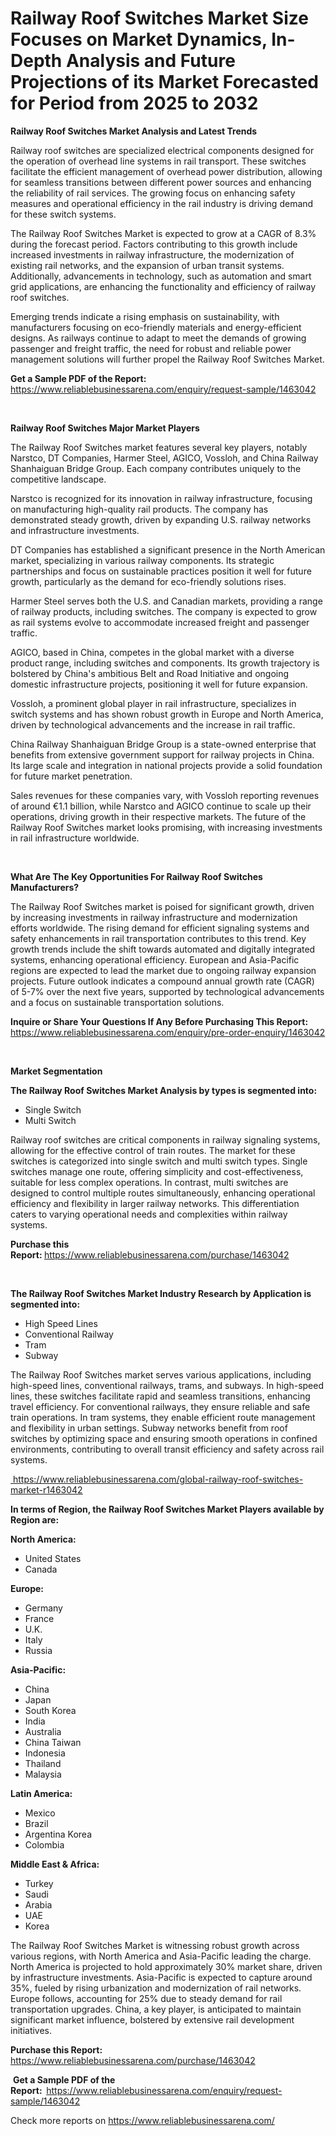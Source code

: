 <p><h1>Railway Roof Switches Market Size Focuses on Market Dynamics, In-Depth Analysis and Future Projections of its Market Forecasted for Period from 2025 to 2032</h1></p><p><strong>Railway Roof Switches Market Analysis and Latest Trends</strong></p>
<p><p>Railway roof switches are specialized electrical components designed for the operation of overhead line systems in rail transport. These switches facilitate the efficient management of overhead power distribution, allowing for seamless transitions between different power sources and enhancing the reliability of rail services. The growing focus on enhancing safety measures and operational efficiency in the rail industry is driving demand for these switch systems.</p><p>The Railway Roof Switches Market is expected to grow at a CAGR of 8.3% during the forecast period. Factors contributing to this growth include increased investments in railway infrastructure, the modernization of existing rail networks, and the expansion of urban transit systems. Additionally, advancements in technology, such as automation and smart grid applications, are enhancing the functionality and efficiency of railway roof switches.</p><p>Emerging trends indicate a rising emphasis on sustainability, with manufacturers focusing on eco-friendly materials and energy-efficient designs. As railways continue to adapt to meet the demands of growing passenger and freight traffic, the need for robust and reliable power management solutions will further propel the Railway Roof Switches Market.</p></p>
<p><strong>Get a Sample PDF of the Report:&nbsp;</strong> <a href="https://www.reliablebusinessarena.com/enquiry/request-sample/1463042?utm_campaign=2527&utm_medium=2&utm_source=Github&utm_content=ia&utm_term=06042025&utm_id=railway-roof-switches">https://www.reliablebusinessarena.com/enquiry/request-sample/1463042</a></p>
<p>&nbsp;</p>
<p><strong>Railway Roof Switches Major Market Players</strong></p>
<p><p>The Railway Roof Switches market features several key players, notably Narstco, DT Companies, Harmer Steel, AGICO, Vossloh, and China Railway Shanhaiguan Bridge Group. Each company contributes uniquely to the competitive landscape.</p><p>Narstco is recognized for its innovation in railway infrastructure, focusing on manufacturing high-quality rail products. The company has demonstrated steady growth, driven by expanding U.S. railway networks and infrastructure investments. </p><p>DT Companies has established a significant presence in the North American market, specializing in various railway components. Its strategic partnerships and focus on sustainable practices position it well for future growth, particularly as the demand for eco-friendly solutions rises.</p><p>Harmer Steel serves both the U.S. and Canadian markets, providing a range of railway products, including switches. The company is expected to grow as rail systems evolve to accommodate increased freight and passenger traffic.</p><p>AGICO, based in China, competes in the global market with a diverse product range, including switches and components. Its growth trajectory is bolstered by China's ambitious Belt and Road Initiative and ongoing domestic infrastructure projects, positioning it well for future expansion. </p><p>Vossloh, a prominent global player in rail infrastructure, specializes in switch systems and has shown robust growth in Europe and North America, driven by technological advancements and the increase in rail traffic.</p><p>China Railway Shanhaiguan Bridge Group is a state-owned enterprise that benefits from extensive government support for railway projects in China. Its large scale and integration in national projects provide a solid foundation for future market penetration.</p><p>Sales revenues for these companies vary, with Vossloh reporting revenues of around €1.1 billion, while Narstco and AGICO continue to scale up their operations, driving growth in their respective markets. The future of the Railway Roof Switches market looks promising, with increasing investments in rail infrastructure worldwide.</p></p>
<p>&nbsp;</p>
<p><strong>What Are The Key Opportunities For Railway Roof Switches Manufacturers?</strong></p>
<p><p>The Railway Roof Switches market is poised for significant growth, driven by increasing investments in railway infrastructure and modernization efforts worldwide. The rising demand for efficient signaling systems and safety enhancements in rail transportation contributes to this trend. Key growth trends include the shift towards automated and digitally integrated systems, enhancing operational efficiency. European and Asia-Pacific regions are expected to lead the market due to ongoing railway expansion projects. Future outlook indicates a compound annual growth rate (CAGR) of 5-7% over the next five years, supported by technological advancements and a focus on sustainable transportation solutions.</p></p>
<p><strong>Inquire or Share Your Questions If Any Before Purchasing This Report:</strong> <a href="https://www.reliablebusinessarena.com/enquiry/pre-order-enquiry/1463042?utm_campaign=2527&utm_medium=2&utm_source=Github&utm_content=ia&utm_term=06042025&utm_id=railway-roof-switches">https://www.reliablebusinessarena.com/enquiry/pre-order-enquiry/1463042</a></p>
<p>&nbsp;</p>
<p><strong>Market Segmentation</strong></p>
<p><strong>The Railway Roof Switches Market Analysis by types is segmented into:</strong></p>
<p><ul><li>Single Switch</li><li>Multi Switch</li></ul></p>
<p><p>Railway roof switches are critical components in railway signaling systems, allowing for the effective control of train routes. The market for these switches is categorized into single switch and multi switch types. Single switches manage one route, offering simplicity and cost-effectiveness, suitable for less complex operations. In contrast, multi switches are designed to control multiple routes simultaneously, enhancing operational efficiency and flexibility in larger railway networks. This differentiation caters to varying operational needs and complexities within railway systems.</p></p>
<p><strong>Purchase this Report:&nbsp;</strong><a href="https://www.reliablebusinessarena.com/purchase/1463042?utm_campaign=2527&utm_medium=2&utm_source=Github&utm_content=ia&utm_term=06042025&utm_id=railway-roof-switches">https://www.reliablebusinessarena.com/purchase/1463042</a></p>
<p>&nbsp;</p>
<p><strong>The Railway Roof Switches Market Industry Research by Application is segmented into:</strong></p>
<p><ul><li>High Speed Lines</li><li>Conventional Railway</li><li>Tram</li><li>Subway</li></ul></p>
<p><p>The Railway Roof Switches market serves various applications, including high-speed lines, conventional railways, trams, and subways. In high-speed lines, these switches facilitate rapid and seamless transitions, enhancing travel efficiency. For conventional railways, they ensure reliable and safe train operations. In tram systems, they enable efficient route management and flexibility in urban settings. Subway networks benefit from roof switches by optimizing space and ensuring smooth operations in confined environments, contributing to overall transit efficiency and safety across rail systems.</p></p>
<p><a href="https://www.reliablebusinessarena.com/global-railway-roof-switches-market-r1463042?utm_campaign=2527&utm_medium=2&utm_source=Github&utm_content=ia&utm_term=06042025&utm_id=railway-roof-switches">&nbsp;https://www.reliablebusinessarena.com/global-railway-roof-switches-market-r1463042</a></p>
<p><strong>In terms of Region, the Railway Roof Switches Market Players available by Region are:</strong></p>
<p>
    <p> <strong> North America: </strong>
        <ul>
            <li>United States</li>
            <li>Canada</li>
        </ul>
        </p> 
    <p> <strong> Europe: </strong>
        <ul>
            <li>Germany</li>
            <li>France</li>
            <li>U.K.</li>
            <li>Italy</li>
            <li>Russia</li>
        </ul>
        </p> 
    <p> <strong> Asia-Pacific: </strong>
        <ul>
            <li>China</li>
            <li>Japan</li>
            <li>South Korea</li>
            <li>India</li>
            <li>Australia</li>
            <li>China Taiwan</li>
            <li>Indonesia</li>
            <li>Thailand</li>
            <li>Malaysia</li>
        </ul>
        </p> 
    <p> <strong> Latin America: </strong>
        <ul>
            <li>Mexico</li>
            <li>Brazil</li>
            <li>Argentina Korea</li>
            <li>Colombia</li>
        </ul>
        </p> 
    <p> <strong> Middle East & Africa: </strong>
        <ul>
            <li>Turkey</li>
            <li>Saudi</li>
            <li>Arabia</li>
            <li>UAE</li>
            <li>Korea</li>
        </ul>
    </p>
    </p>
<p><p>The Railway Roof Switches Market is witnessing robust growth across various regions, with North America and Asia-Pacific leading the charge. North America is projected to hold approximately 30% market share, driven by infrastructure investments. Asia-Pacific is expected to capture around 35%, fueled by rising urbanization and modernization of rail networks. Europe follows, accounting for 25% due to steady demand for rail transportation upgrades. China, a key player, is anticipated to maintain significant market influence, bolstered by extensive rail development initiatives.</p></p>
<p><strong>Purchase this Report: </strong><a href="https://www.reliablebusinessarena.com/purchase/1463042?utm_campaign=2527&utm_medium=2&utm_source=Github&utm_content=ia&utm_term=06042025&utm_id=railway-roof-switches">https://www.reliablebusinessarena.com/purchase/1463042</a></p>
<p>&nbsp;<strong>Get a Sample PDF of the Report:&nbsp;&nbsp;</strong><a href="https://www.reliablebusinessarena.com/enquiry/request-sample/1463042?utm_campaign=2527&utm_medium=2&utm_source=Github&utm_content=ia&utm_term=06042025&utm_id=railway-roof-switches">https://www.reliablebusinessarena.com/enquiry/request-sample/1463042</a></p>
<p><strong></strong></p>
<p>Check more reports on <a href="https://www.reliablebusinessarena.com/?utm_campaign=2527&utm_medium=2&utm_source=Github&utm_content=ia&utm_term=06042025&utm_id=railway-roof-switches">https://www.reliablebusinessarena.com/</a></p>